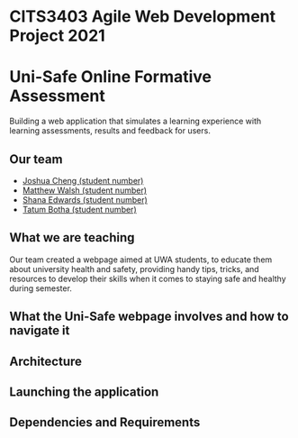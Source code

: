 # CITS3403 Agile Web Development Project 2021
# Uni-Safe Online Formative Assessment
Building a web application that simulates a learning experience with learning assessments, results and feedback for users. 

## Our team
- [Joshua Cheng (student number)](https://github.com/JoshCUni)
- [Matthew Walsh (student number)](https://www.example.com)
- [Shana Edwards (student number)](https://github.com/shana-edwards)
- [Tatum Botha (student number)](https://github.com/tatum-botha)

## What we are teaching
Our team created a webpage aimed at UWA students, to educate them about university health and safety, providing handy tips, tricks, and resources to develop their skills when it comes to 
staying safe and healthy during semester.

## What the Uni-Safe webpage involves and how to navigate it


## Architecture


## Launching the application


## Dependencies and Requirements
